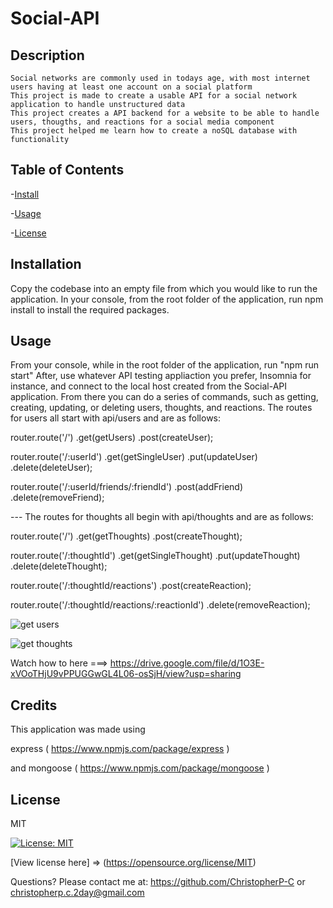 # Social-API

  ## Description
    Social networks are commonly used in todays age, with most internet users having at least one account on a social platform
    This project is made to create a usable API for a social network application to handle unstructured data
    This project creates a API backend for a website to be able to handle users, thougths, and reactions for a social media component
    This project helped me learn how to create a noSQL database with functionality

  ## Table of Contents
-[Install](#install)

-[Usage](#usage)

-[License](#license)


  ## Installation
  Copy the codebase into an empty file from which you would like to run the application. In your console, from the root folder of the application, run npm install to install the required packages.

  ## Usage
  From your console, while in the root folder of the application, run "npm run start" After, use whatever API testing appliaction you prefer, Insomnia for instance, and connect to the local host created from the Social-API application. From there you can do a series of commands, such as getting, creating, updating, or deleting users, thoughts, and reactions. The routes for users all start with api/users and are as follows:

  router.route('/')
  .get(getUsers)
  .post(createUser);

router.route('/:userId')
    .get(getSingleUser)
    .put(updateUser)
    .delete(deleteUser);

router.route('/:userId/friends/:friendId')
    .post(addFriend)
    .delete(removeFriend);


--- The routes for thoughts all begin with api/thoughts and are as follows:


router.route('/')
  .get(getThoughts)
  .post(createThought);

router.route('/:thoughtId')
    .get(getSingleThought)
    .put(updateThought)
    .delete(deleteThought);

router.route('/:thoughtId/reactions')
    .post(createReaction);

router.route('/:thoughtId/reactions/:reactionId')
    .delete(removeReaction);


  ![get users](https://github.com/user-attachments/assets/888a82b3-4d8e-4e99-9d15-3fcb97b9ae78)



  ![get thoughts](https://github.com/user-attachments/assets/7cba6b7f-3ddf-4e90-8071-5f1c198e1e6f)



  Watch how to here ===> https://drive.google.com/file/d/1O3E-xVOoTHjU9vPPUGGwGL4L06-osSjH/view?usp=sharing

  

  ## Credits
  This application was made using

  express ( https://www.npmjs.com/package/express )

  and mongoose ( https://www.npmjs.com/package/mongoose )

  ## License
  MIT

  [![License: MIT](https://img.shields.io/badge/License-MIT-yellow.svg)](https://opensource.org/licenses/MIT)

  [View license here] => (https://opensource.org/license/MIT)

  


  Questions? Please contact me at:
  https://github.com/ChristopherP-C or christopherp.c.2day@gmail.com

